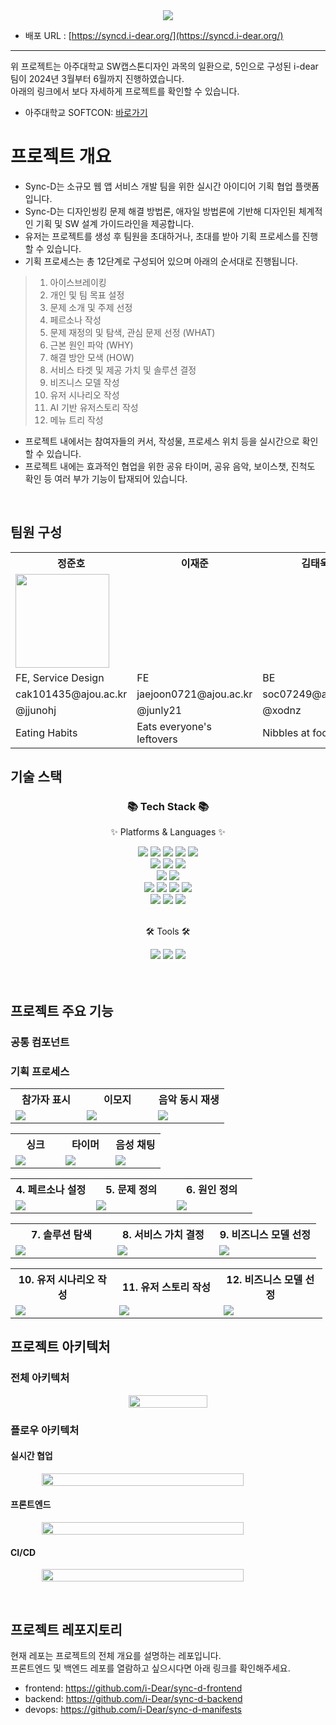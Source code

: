 <div align=center>
	<img src="https://github.com/i-Dear/.github/assets/121740394/576d481f-0f1b-4ca1-af84-a1a0fedbaec8" />
</div>
 
+ 배포 URL : [https://syncd.i-dear.org/](https://syncd.i-dear.org/)
---

위 프로젝트는 아주대학교 SW캡스톤디자인 과목의 일환으로, 5인으로 구성된 i-dear 팀이 2024년 3월부터 6월까지 진행하였습니다.
<br/>
아래의 링크에서 보다 자세하게 프로젝트를 확인할 수 있습니다.

- 아주대학교 SOFTCON: [바로가기](https://softcon.ajou.ac.kr/works/works.asp?uid=1797)

# 프로젝트 개요

- Sync-D는 소규모 웹 앱 서비스 개발 팀을 위한 실시간 아이디어 기획 협업 플랫폼입니다.
- Sync-D는 디자인씽킹 문제 해결 방법론, 애자일 방법론에 기반해 디자인된 체계적인 기획 및 SW 설계 가이드라인을 제공합니다.
- 유저는 프로젝트를 생성 후 팀원을 초대하거나, 초대를 받아 기획 프로세스를 진행할 수 있습니다.
- 기획 프로세스는 총 12단계로 구성되어 있으며 아래의 순서대로 진행됩니다.

> 1. 아이스브레이킹
> 2. 개인 및 팀 목표 설정
> 3. 문제 소개 및 주제 선정
> 4. 페르소나 작성
> 5. 문제 재정의 및 탐색, 관심 문제 선정 (WHAT)
> 6. 근본 원인 파악 (WHY)
> 7. 해결 방안 모색 (HOW)
> 8. 서비스 타겟 및 제공 가치 및 솔루션 결정
> 9. 비즈니스 모델 작성
> 10. 유저 시나리오 작성
> 11. AI 기반 유저스토리 작성
> 12. 메뉴 트리 작성

- 프로젝트 내에서는 참여자들의 커서, 작성물, 프로세스 위치 등을 실시간으로 확인할 수 있습니다.
- 프로젝트 내에는 효과적인 협업을 위한 공유 타이머, 공유 음악, 보이스챗, 진척도 확인 등 여러 부가 기능이 탑재되어 있습니다.

</br>

## 팀원 구성

<table>
  <tr>
    <th>정준호</th>
	<th>이재준</th>
    <th>김태욱</th>
    <th>오동재</th>
    <th>이찬주</th>
  </tr>
  <tr>
    <td><img src=”https://avatars.githubusercontent.com/u/121740394?v=4” height=150 width=150></td>
    <td></td>
	<td></td>
    <td></td>
    <td></td>
  </tr>
  <tr>
    <td>FE, Service Design</td>
    <td>FE</td>
	<td>BE</td>
    <td>BE</td>
    <td>BE, Infra</td>
  </tr>
  <tr>
    <td>cak101435@ajou.ac.kr</td>
    <td>jaejoon0721@ajou.ac.kr</td>
    <td>soc07249@ajou.ac.kr</td>
    <td>dhehdwo7@ajou.ac.kr</td>
    <td>dlckswn334@ajou.ac.kr</td>
  </tr>
  <tr>
    <td>@jjunohj</td>
    <td>@junly21</td>
    <td>@xodnz</td>
    <td>@donggni0712</td>
    <td>@jalju0804</td>
  </tr>
  <tr>
    <td>Eating Habits</td>
    <td>Eats everyone's leftovers</td>
    <td>Nibbles at food</td>
    <td>Hearty eater</td>
    <td>Will eat till he explodes</td>
  </tr>
</table>

## 기술 스택

<div align=center>
	<h3>📚 Tech Stack 📚</h3>
	<p>✨ Platforms & Languages ✨</p>
</div>
<div align="center">
    <img src="https://img.shields.io/badge/HTML5-E34F26?style=flat&logo=HTML5&logoColor=white" />
	<img src="https://img.shields.io/badge/CSS3-1572B6?style=flat&logo=CSS3&logoColor=white" />
	<img src="https://img.shields.io/badge/JavaScript-F7DF1E?style=flat&logo=JavaScript&logoColor=white" />
	 <img src="https://img.shields.io/badge/React-61DAFB?style=flat&logo=react&logoColor=white" />
	 <img src="https://img.shields.io/badge/Next-000000.svg?style=flat&logo=Next.js&logoColor=white">
    <br/>
    <img src="https://img.shields.io/badge/Java-47A248?style=flat&logo=Conda-Forge&logoColor=white" />
	<img src="https://img.shields.io/badge/Spring-6DB33F?style=flat&logo=Spring&logoColor=white" />
    <img src="https://img.shields.io/badge/MongoDB-47A248?style=flat&logo=MongoDB&logoColor=white" />

<br/>
	<img src="https://img.shields.io/badge/Kubernetes-326CE5?style=flat&logo=kubernetes&logoColor=white" />
	<img src="https://img.shields.io/badge/Argo-EF7B4D?style=flat&logo=argo&logoColor=white" />
 <br/>
	<img src="https://img.shields.io/badge/OpenAI-412991?style=flat&logo=OpenAI&logoColor=white" />
	<img src="https://img.shields.io/badge/NGINX-009639?style=flat&logo=NGINX&logoColor=white" />
	<img src="https://img.shields.io/badge/Google-4285F4?style=flat&logo=Google&logoColor=white" />
  	<img src="https://img.shields.io/badge/Gmail-EA4335?style=flat&logo=Gmail&logoColor=white" />
<br/>
 	<img src="https://img.shields.io/badge/AmazonWebServices-232F3E?style=flat&logo=AmazonWebServices&logoColor=white" />
  	<img src="https://img.shields.io/badge/AmazonS3-569A31?style=flat&logo=AmazonS3&logoColor=white" />
   	<img src="https://img.shields.io/badge/AmazonRoute53-8C4FFF?style=flat&logo=AmazonRoute53&logoColor=white" />

</div>
<br>
<div align=center>
	<p>🛠 Tools 🛠</p>
</div>
<div align=center>
  <img src="https://img.shields.io/badge/GitHub-181717?style=flat&logo=GitHub&logoColor=white" />
	<img src="https://img.shields.io/badge/IntelliJ%20IDEA-2C2255?style=flat&logo=intellijidea&logoColor=white" />
	<img src="https://img.shields.io/badge/Visual%20Studio%20Code-007ACC?style=flat&logo=VisualStudioCode&logoColor=white" />

</div>

<br/>
<br/>

## 프로젝트 주요 기능

### 공통 컴포넌트

### 기획 프로세스

<table style="width:99%">
    <tr>
        <th style="width:33%;"> 참가자 표시</th>
        <th style="width:33%;"> 이모지</th>
        <th style="width:33%;"> 음악 동시 재생</th>
    </tr>
    <tr>
        <td> <img src="https://raw.githubusercontent.com/i-Dear/.github/main/profile/resources/tutorial-collaborators.png"></td>
        <td><img src="https://raw.githubusercontent.com/i-Dear/.github/main/profile/resources/tutorial-emoji.png"></td>
        <td><img src="https://raw.githubusercontent.com/i-Dear/.github/main/profile/resources/tutorial-music.png"></td>
    </tr>
</table>
<table style="width:99%">
    <tr>
        <th style="width:33%;"> 싱크</th>
        <th style="width:33%;">타이머</th>
        <th style="width:33%;">음성 채팅</th>
    </tr>
    <tr>
        <td> <img src="https://raw.githubusercontent.com/i-Dear/.github/main/profile/resources/tutorial-sync.png"></td>
        <td><img src="https://raw.githubusercontent.com/i-Dear/.github/main/profile/resources/tutorial-timer.png"></td>
        <td><img src="https://raw.githubusercontent.com/i-Dear/.github/main/profile/resources/tutorial-voice.png"></td>
    </tr>
</table>
<table style="width:99%">
    <tr>
        <th style="width:33%;"> 4. 페르소나 설정</th>
        <th style="width:33%;"> 5. 문제 정의</th>
        <th style="width:33%;">6. 원인 정의</th>
    </tr>
    <tr>
        <td> <img src="https://raw.githubusercontent.com/i-Dear/.github/main/profile/resources/step4.gif"></td>
        <td><img src="https://raw.githubusercontent.com/i-Dear/.github/main/profile/resources/step5.gif"></td>
        <td><img src="https://raw.githubusercontent.com/i-Dear/.github/main/profile/resources/step6.gif"></td>
    </tr>
</table>
<table style="width:99%">
    <tr>
        <th style="width:33%;"> 7. 솔루션 탐색</th>
        <th style="width:33%;"> 8. 서비스 가치 결정</th>
        <th style="width:33%;">9. 비즈니스 모델 선정</th>
    </tr>
    <tr>
        <td> <img src="https://raw.githubusercontent.com/i-Dear/.github/main/profile/resources/step7.gif"></td>
        <td><img src="https://raw.githubusercontent.com/i-Dear/.github/main/profile/resources/step8.gif"></td>
        <td><img src="https://raw.githubusercontent.com/i-Dear/.github/main/profile/resources/step9.gif"></td>
    </tr>
</table>
<table style="width:99%">
    <tr>
        <th style="width:33%;"> 10. 유저 시나리오 작성</th>
        <th style="width:33%;"> 11. 유저 스토리 작성</th>
        <th style="width:33%;">12. 비즈니스 모델 선정</th>
    </tr>
    <tr>
        <td> <img src="https://raw.githubusercontent.com/i-Dear/.github/main/profile/resources/step10.gif"></td>
        <td><img src="https://raw.githubusercontent.com/i-Dear/.github/main/profile/resources/step11.gif"></td>
        <td><img src="https://raw.githubusercontent.com/i-Dear/.github/main/profile/resources/step12.gif"></td>
    </tr>
</table>

## 프로젝트 아키텍처

### 전체 아키텍처
<div align="center">
<p style="display: flex; justify-content: center; align-items: center;">
  <img src="https://raw.githubusercontent.com/i-Dear/.github/main/profile/resources/architecture.png" style="width:50%" >
</p>
</div>

### 플로우 아키텍처

#### 실시간 협업

<p style="display: flex; justify-content: center; align-items: center;">
  <img src="https://raw.githubusercontent.com/i-Dear/.github/main/profile/resources/liveblocks.png" style="width:80%" >
</p>

#### 프론트엔드

<p style="display: flex; justify-content: center; align-items: center;">
  <img src="https://raw.githubusercontent.com/i-Dear/.github/main/profile/resources/front-flow.png" style="width:80%" >
</p>
 
#### CI/CD
<p style="display: flex; justify-content: center; align-items: center;">
  <img src="https://raw.githubusercontent.com/i-Dear/.github/main/profile/resources/cicd-flow.png" style="width:80%" >
</p>

<br/>

## 프로젝트 레포지토리

현재 레포는 프로젝트의 전체 개요를 설명하는 레포입니다. <br/>
프론트엔드 및 백엔드 레포를 열람하고 싶으시다면 아래 링크를 확인해주세요.

- frontend: https://github.com/i-Dear/sync-d-frontend
- backend: https://github.com/i-Dear/sync-d-backend
- devops: https://github.com/i-Dear/sync-d-manifests
  <br/>

